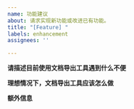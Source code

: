 ```yaml
---
name: 功能建议
about: 请求实现新功能或改进已有功能。
title: "[Feature] "
labels: enhancement
assignees: ''

---
```


**请描述目前使用文档导出工具遇到什么不便**
<!-- 清晰描述使用过程中遇到的问题 -->



**理想情况下，文档导出工具应该怎么做**
<!-- 清晰描述期待发生的行为 -->



**额外信息**
<!-- (可选)更多有助于理解问题的描述和资料 -->
